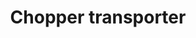 ---
layout: instructions
title: Chopper transporter
setnumber: 31041
pieces: 124
description: Have fun with this awesome set, featuring a powerful flatbed truck plus a cool orange, white and black helicopter with a tinted cockpit and spinning rotors. Load up the chopper and head for the airfield! This 3-in-1 model rebuilds into a rugged tractor or a robust off-roader. Features a flatbed truck with 2 orange waarning beacons and deep-tread tires, plus a helicopter with a tinted cockpit and spinning rotors. Chopper Transporter (with chopper loaded) measures over 2" (7cm) high, 6" (16cm) long and 3" (8cm) wide. Tractor measures over 1" (5cm) high, 3" (9cm) long and 3" (8cm) wide. off-roader measures over 1" (4cm) high, 2" (6cm) long and 1" (4cm) wide.
link: https://shop.lego.com/en-US/Chopper-Transporter-31043
filenames: 
- lego chopper transporter.doc
---